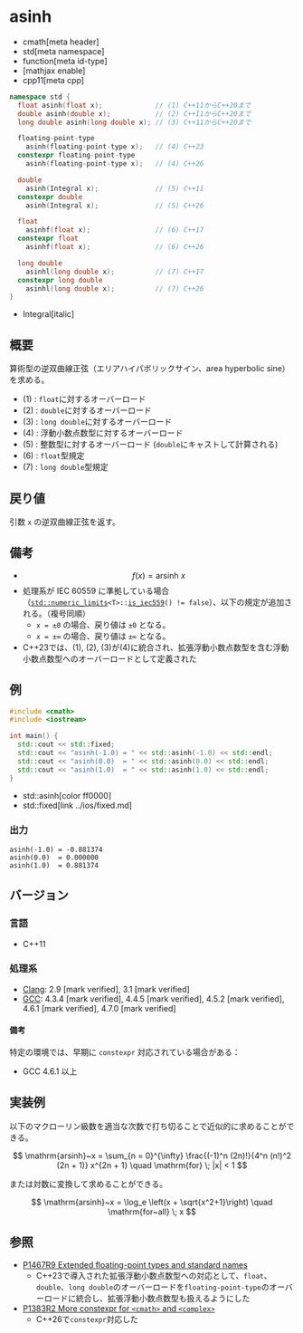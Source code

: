 # asinh
* cmath[meta header]
* std[meta namespace]
* function[meta id-type]
* [mathjax enable]
* cpp11[meta cpp]

```cpp
namespace std {
  float asinh(float x);             // (1) C++11からC++20まで
  double asinh(double x);           // (2) C++11からC++20まで
  long double asinh(long double x); // (3) C++11からC++20まで

  floating-point-type
    asinh(floating-point-type x);   // (4) C++23
  constexpr floating-point-type
    asinh(floating-point-type x);   // (4) C++26

  double
    asinh(Integral x);              // (5) C++11
  constexpr double
    asinh(Integral x);              // (5) C++26

  float
    asinhf(float x);                // (6) C++17
  constexpr float
    asinhf(float x);                // (6) C++26

  long double
    asinhl(long double x);          // (7) C++17
  constexpr long double
    asinhl(long double x);          // (7) C++26
}
```
* Integral[italic]

## 概要
算術型の逆双曲線正弦（エリアハイパボリックサイン、area hyperbolic sine）を求める。

- (1) : `float`に対するオーバーロード
- (2) : `double`に対するオーバーロード
- (3) : `long double`に対するオーバーロード
- (4) : 浮動小数点数型に対するオーバーロード
- (5) : 整数型に対するオーバーロード (`double`にキャストして計算される)
- (6) : `float`型規定
- (7) : `long double`型規定


## 戻り値
引数 `x` の逆双曲線正弦を返す。


## 備考
- $$ f(x) = \mathrm{arsinh}~x $$
- 処理系が IEC 60559 に準拠している場合（[`std::numeric_limits`](../limits/numeric_limits.md)`<T>::`[`is_iec559`](../limits/numeric_limits/is_iec559.md)`() != false`）、以下の規定が追加される。（複号同順）
    - `x = ±0` の場合、戻り値は `±0` となる。
    - `x = ±∞` の場合、戻り値は `±∞` となる。
- C++23では、(1), (2), (3)が(4)に統合され、拡張浮動小数点数型を含む浮動小数点数型へのオーバーロードとして定義された


## 例
```cpp example
#include <cmath>
#include <iostream>

int main() {
  std::cout << std::fixed;
  std::cout << "asinh(-1.0) = " << std::asinh(-1.0) << std::endl;
  std::cout << "asinh(0.0)  = " << std::asinh(0.0) << std::endl;
  std::cout << "asinh(1.0)  = " << std::asinh(1.0) << std::endl;
}
```
* std::asinh[color ff0000]
* std::fixed[link ../ios/fixed.md]

### 出力
```
asinh(-1.0) = -0.881374
asinh(0.0)  = 0.000000
asinh(1.0)  = 0.881374
```

## バージョン
### 言語
- C++11

### 処理系
- [Clang](/implementation.md#clang): 2.9 [mark verified], 3.1 [mark verified]
- [GCC](/implementation.md#gcc): 4.3.4 [mark verified], 4.4.5 [mark verified], 4.5.2 [mark verified], 4.6.1 [mark verified], 4.7.0 [mark verified]


#### 備考
特定の環境では、早期に `constexpr` 対応されている場合がある：

- GCC 4.6.1 以上


## 実装例
以下のマクローリン級数を適当な次数で打ち切ることで近似的に求めることができる。

$$ \mathrm{arsinh}~x = \sum_{n = 0}^{\infty} \frac{(-1)^n (2n)!}{4^n (n!)^2 (2n + 1)} x^{2n + 1} \quad \mathrm{for} \; |x| < 1 $$


または対数に変換して求めることができる。

$$ \mathrm{arsinh}~x = \log_e \left(x + \sqrt{x^2+1}\right) \quad \mathrm{for~all} \; x $$


## 参照
- [P1467R9 Extended floating-point types and standard names](https://www.open-std.org/jtc1/sc22/wg21/docs/papers/2022/p1467r9.html)
    - C++23で導入された拡張浮動小数点数型への対応として、`float`、`double`、`long double`のオーバーロードを`floating-point-type`のオーバーロードに統合し、拡張浮動小数点数型も扱えるようにした
- [P1383R2 More constexpr for `<cmath>` and `<complex>`](https://open-std.org/jtc1/sc22/wg21/docs/papers/2023/p1383r2.pdf)
    - C++26で`constexpr`対応した
